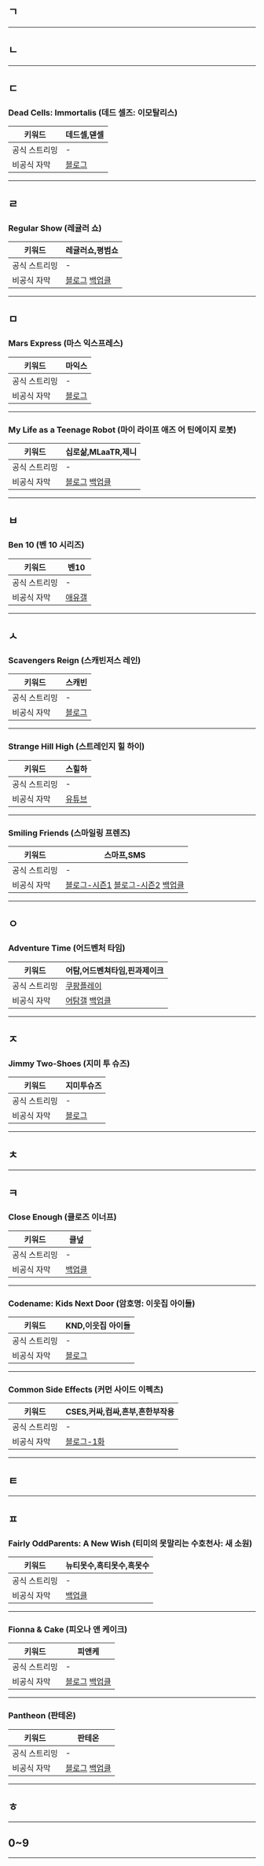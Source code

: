## ㄱ
---
## ㄴ
---
## ㄷ
### Dead Cells: Immortalis (데드 셀즈: 이모탈리스)

|키워드|데드셀,덷셀|
|-|-|
|공식 스트리밍|-|
|비공식 자막|[블로그](https://blog.naver.com/euanime/223485128002)|

---
## ㄹ
### Regular Show (레귤러 쇼)

|키워드|레귤러쇼,평범쇼|
|-|-|
|공식 스트리밍|-|
|비공식 자막|[블로그](https://blog.naver.com/12si27/220943064736) [백업클](https://cloud.1227.kr/rs)|

---
## ㅁ
### Mars Express (마스 익스프레스)

|키워드|마익스|
|-|-|
|공식 스트리밍|-|
|비공식 자막|[블로그](https://blog.naver.com/chemicalists/223440557114)|

---
### My Life as a Teenage Robot (마이 라이프 애즈 어 틴에이지 로봇)

|키워드|십로삶,MLaaTR,제니|
|-|-|
|공식 스트리밍|-|
|비공식 자막|[블로그](https://blog.naver.com/12si27/221121785223) [백업클](https://cloud.1227.kr/mlaatr)|

---
## ㅂ
### Ben 10 (벤 10 시리즈)

|키워드|벤10|
|-|-|
|공식 스트리밍|-|
|비공식 자막|[애유갤](https://gall.dcinside.com/euca/1473226)|

---
## ㅅ
### Scavengers Reign (스캐빈저스 레인)

|키워드|스캐빈|
|-|-|
|공식 스트리밍|-|
|비공식 자막|[블로그](https://blog.naver.com/dedete/223241203998)|

---
### Strange Hill High (스트레인지 힐 하이)

|키워드|스힐하|
|-|-|
|공식 스트리밍|-|
|비공식 자막|[유튜브](https://youtube.com/playlist?list=PLkyXSGXP6ECOOu10P7LblydjODVAZ9iWK&si=HXZb1MAbGTAyt6tg)|

---
### Smiling Friends (스마일링 프렌즈)

|키워드|스마프,SMS|
|-|-|
|공식 스트리밍|-|
|비공식 자막|[블로그-시즌1](https://blog.naver.com/chemicalists/223403621947) [블로그-시즌2](https://blog.naver.com/12si27/223490040709) [백업클](https://cloud.1227.kr/smf)|

---
## ㅇ
### Adventure Time (어드벤처 타임)

|키워드|어탐,어드벤쳐타임,핀과제이크|
|-|-|
|공식 스트리밍|[쿠팡플레이](https://www.coupangplay.com/content/fc9dfbd3-83fb-4e38-b1a9-ad904088ffe1)|
|비공식 자막|[어탐갤](https://gall.dcinside.com/adventuretime/14944) [백업클](https://cloud.1227.kr/at)|

---
## ㅈ
### Jimmy Two-Shoes (지미 투 슈즈)

|키워드|지미투슈즈|
|-|-|
|공식 스트리밍|-|
|비공식 자막|[블로그](https://blog.naver.com/valcromtom/223535995009)|

---
## ㅊ
---
## ㅋ
### Close Enough (클로즈 이너프)

|키워드|클넢|
|-|-|
|공식 스트리밍|-|
|비공식 자막|[백업클](https://cloud.1227.kr/ce)|

---
### Codename: Kids Next Door (암호명: 이웃집 아이들)

|키워드|KND,이웃집 아이들|
|-|-|
|공식 스트리밍|-|
|비공식 자막|[블로그](https://blog.naver.com/yw6829/222132411001)|

---
### Common Side Effects (커먼 사이드 이펙츠)

|키워드|CSES,커싸,컴싸,흔부,흔한부작용|
|-|-|
|공식 스트리밍|-|
|비공식 자막|[블로그-1화](https://blog.naver.com/chemicalists/223536331767)|

---
## ㅌ
---
## ㅍ
### Fairly OddParents: A New Wish (티미의 못말리는 수호천사: 새 소원)

|키워드|뉴티못수,흑티못수,흑못수|
|-|-|
|공식 스트리밍|-|
|비공식 자막|[백업클](https://cloud.1227.kr/#Home/타자막%20백업/The%20Fairly%20OddParents%3A%20A%20New%20Wish%20(bopqod))|

---
### Fionna & Cake (피오나 앤 케이크)

|키워드|피앤케|
|-|-|
|공식 스트리밍|-|
|비공식 자막|[블로그](https://blog.naver.com/whosjungwol/223200341201) [백업클](https://cloud.1227.kr/#Home/AdventureTime/FaC)|

---
### Pantheon (판테온)

|키워드|판테온|
|-|-|
|공식 스트리밍|-|
|비공식 자막|[블로그](https://blog.naver.com/sungwoo0106/222864966639) [백업클](https://cloud.1227.kr/#Home/타자막%20백업/Pantheon%20(DDD))|

---
## ㅎ
---
## 0~9
---

